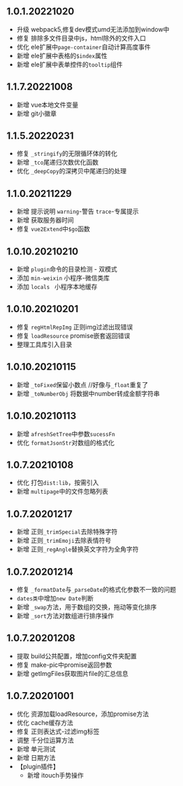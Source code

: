 
## 1.0.1.20221020

- 升级 webpack5,修复dev模式umd无法添加到window中
- 修复 排除多文件目录中js，html除外的文件入口
- 优化 ele扩展中`page-container`自动计算高度事件
- 新增 ele扩展中表格的`$index`属性
- 新增 ele扩展中表单控件的`tooltip`组件

## 1.1.7.20221008

- 新增 vue本地文件变量
- 新增 git小徽章

## 1.1.5.20220231

- 修复 `_stringify`的无限循环体的转化
- 新增 `_tco`尾递归次数优化函数
- 优化 `_deepCopy`的深拷贝中尾递归的处理

## 1.1.0.20211229

- 新增 提示说明 `warning`-警告 `trace`-专属提示
- 新增 获取服务器时间
- 修复 `vue2Extend`中`$go`函数

## 1.0.10.20210210

- 新增 `plugin`命令的目录检测 -  双模式
- 添加  `min-weixin` 小程序-微信类库
- 添加 `locals ` 小程序本地缓存

## 1.0.10.20210201

- 修复 `regHtmlRepImg` 正则img过滤出现错误
- 修复 `loadResource` promise嵌套返回错误
- 整理工具库引入目录

## 1.0.10.20210115

- 新增 `_toFixed`保留小数点 //好像与`_float`重复了
- 新增 `_toNumberObj` 将数据中number转成金额字符串

## 1.0.10.20210113

- 新增 `afreshSetTree`中参数`sucessFn`
- 优化 `formatJsonStr`对数组的格式化

## 1.0.7.20210108

- 优化 打包`dist:lib`，按需引入
- 新增 `multipage`中的文件忽略列表

## 1.0.7.20201217

- 新增 正则`_trimSpecial`去除特殊字符
- 新增 正则`_trimEmoji`去除表情符号
- 新增 正则`_regAngle`替换英文字符为全角字符

## 1.0.7.20201214

- 修复 `_formatDate`与`_parseDate`的格式化参数不一致的问题
- `dates类`中增加`new Date`判断
- 新增 `_swap`方法，用于数组的交换，拖动等变化排序
- 新增 `_sort`方法对数组进行排序操作

## 1.0.7.20201208

- 提取 build公共配置，增加config文件夹配置
- 修复 make-pic中promise返回参数
- 新增 getImgFiles获取图片file的汇总信息

## 1.0.7.20201001

* 优化 资源加载loadResource，添加promise方法
* 优化 cache缓存方法
* 修复 正则表达式-过滤img标签
* 调整 千分位运算方法
* 新增 单元测试
* 新增 日期方法
* 【plugin插件】
  + 新增 itouch手势操作
